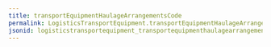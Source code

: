 ```yaml
---
title: transportEquipmentHaulageArrangementsCode
permalink: LogisticsTransportEquipment.transportEquipmentHaulageArrangementsCode.html
jsonid: logisticstransportequipment_transportequipmenthaulagearrangementscode
---
```

